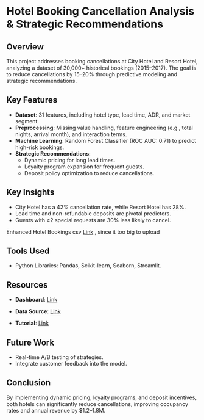 # Hotel Booking Cancellation Analysis & Strategic Recommendations

## Overview
This project addresses booking cancellations at City Hotel and Resort Hotel, analyzing a dataset of 30,000+ historical bookings (2015–2017). The goal is to reduce cancellations by 15–20% through predictive modeling and strategic recommendations.

## Key Features
- **Dataset**: 31 features, including hotel type, lead time, ADR, and market segment.
- **Preprocessing**: Missing value handling, feature engineering (e.g., total nights, arrival month), and interaction terms.
- **Machine Learning**: Random Forest Classifier (ROC AUC: 0.71) to predict high-risk bookings.
- **Strategic Recommendations**:
  - Dynamic pricing for long lead times.
  - Loyalty program expansion for frequent guests.
  - Deposit policy optimization to reduce cancellations.

## Key Insights
- City Hotel has a 42% cancellation rate, while Resort Hotel has 28%.
- Lead time and non-refundable deposits are pivotal predictors.
- Guests with ≥2 special requests are 30% less likely to cancel.

Enhanced Hotel Bookings csv <a href="https://drive.google.com/file/d/1SRNnbag6_eOmxjUZsDl4yJ7qRsb7mcOe/view?usp=sharing">Link</a>
 , since it too big to upload

## Tools Used
- Python Libraries: Pandas, Scikit-learn, Seaborn, Streamlit.

## Resources

- **Dashboard**: 
  <a href="https://hotel-cancellation-analytics-ifofzraqrfkdr7nfvs9vvc.streamlit.app/" target="_blank">Link</a>

- **Data Source**: 
  <a href="https://www.kaggle.com/datasets/mojtaba142/hotel-booking" target="_blank">Link</a>
  
- **Tutorial**: 
  <a href="http://127.0.0.1:5500/uploads/Videos/Hotel.mp4" target="_blank">Link</a>

## Future Work
- Real-time A/B testing of strategies.
- Integrate customer feedback into the model.

## Conclusion
By implementing dynamic pricing, loyalty programs, and deposit incentives, both hotels can significantly reduce cancellations, improving occupancy rates and annual revenue by $1.2–1.8M.

